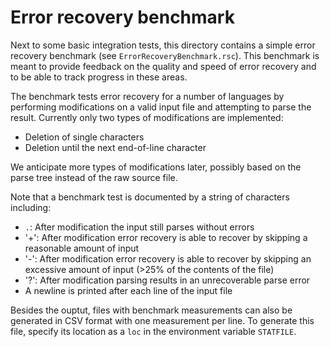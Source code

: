 
# Error recovery benchmark

Next to some basic integration tests, this directory contains a simple error recovery benchmark (see `ErrorRecoveryBenchmark.rsc`).
This benchmark is meant to provide feedback on the quality and speed of error recovery and to be able to track progress in these areas.

The benchmark tests error recovery for a number of languages by performing modifications on a valid input file and attempting to parse the result.
Currently only two types of modifications are implemented:

- Deletion of single characters
- Deletion until the next end-of-line character

We anticipate more types of modifications later, possibly based on the parse tree instead of the raw source file.

Note that a benchmark test is documented by a string of characters including:

- `.`: After modification the input still parses without errors
- '+': After modification error recovery is able to recover by skipping a reasonable amount of input
- '-': After modification error recovery is able to recover by skipping an excessive amount of input (>25% of the contents of the file)
- '?': After modification parsing results in an unrecoverable parse error
- A newline is printed after each line of the input file

Besides the ouptut, files with benchmark measurements can also be generated in CSV format with one measurement per line. To generate this file, specify its location as a `loc` in the environment variable `STATFILE`.
